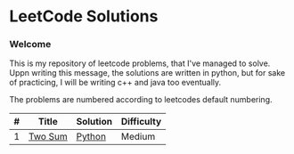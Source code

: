 
LeetCode Solutions
====================

### Welcome
This is my repository of leetcode problems, that I've managed to solve. 
Uppn writing this message, the solutions are written in python, but for sake of practicing,
I will be writing c++ and java too eventually. 

The problems are numbered according to leetcodes default numbering. 

| # | Title | Solution | Difficulty |
|---| ----- | -------- | ---------- |
|1|[Two Sum](https://leetcode.com/problems/two-sum/) | [Python](./Easy/TwoSum.md)|Medium|
